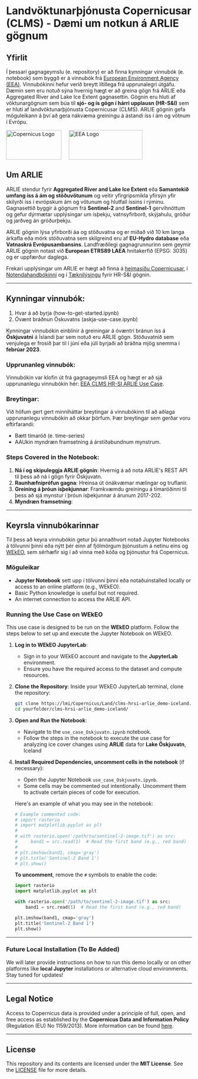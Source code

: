 
# Landvöktunarþjónusta Copernicusar (CLMS) - Dæmi um notkun á ARLIE gögnum

## Yfirlit

Í þessari gagnageymslu (e. repository) er að finna kynningar vinnubók (e. notebook) sem byggð er á vinnubók frá [European Environment Agency (EEA)](https://github.com/eea). Vinnubókinni hefur verið breytt lítillega frá upprunalegri útgáfu. Dæmin sem eru notuð sýna hvernig hægt er að greina gögn frá ARLIE eða Aggregated River and Lake Ice Extent gagnasettin. Gögnin eru hluti af vöktunargögnum sem búa til **sjó- og ís gögn í hárri upplausn (HR-S&I)** sem er hluti af landvöktunarþjónusta Copernicusar  (CLMS). ARLIE gögnin gefa möguleikann á því að gera nákvæma greiningu á ástandi íss í ám og vötnum í Evrópu.


<div style="display: flex; align-items: center;">
    <img src="https://www.copernicus.eu/sites/default/files/styles/image_img_fluid/public/images/media/low/295955-Copernicus_logo_node_full_image_2.jpg?itok=rxBru8V4" alt="Copernicus Logo" style="width: 150px; height: 80px; margin-right: 20px;"/>
    <img src="https://www.eea.europa.eu/en/newsroom/branding-materials/eea_logo_compact_en.png/@@images/image/preview" alt="EEA Logo" style="width: 200px; height: 80px"/>
</div>


## Um ARLIE

ARLIE stendur fyrir **Aggregated River and Lake Ice Extent** eða **Samantekið umfang íss á ám og stöðuvötunum** og veitir yfirgripsmikla yfirsýn yfir skilyrði íss í evrópskum ám og vötunum og hlutfall íssins í rýminu. Gagnasettið byggir á gögnum frá **Sentinel-2** and **Sentinel-1** gervihnöttum og gefur dýrmætar upplýsingar um ísþekju, vatnsyfirborð, skýjahulu, gróður og jarðveg án gróðurþekju.

ARLIE gögnin lýsa yfirborði áa og stöðuvatna og er miðað við 10 km langa árkafla eða mörk stöðuvatna sem skilgreind eru af **EU-Hydro database** eða **Vatnaskrá Evrópusambansins**. Landfræðilegi gagnagrunnurinn sem geymir ARLIE gögnin notast við **European ETRS89 LAEA** hnitakerfið (EPSG: 3035) og er uppfærður daglega.

Frekari upplýsingar um ARLIE er hægt að finna á [heimasíðu Copernicusar](https://land.copernicus.eu/), í [Notendahandbókinni](https://land.copernicus.eu/user-corner/technical-library/hrsi-pum) og í  [Tæknilýsingu](https://land.copernicus.eu/user-corner/technical-library/hrsi-tn) fyrir HR-S&I gögnin.



***

## Kynningar vinnubók: 
1. Hvar á að byrja (how-to-get-started.ipynb)
2. Óvænt bráðnun Öskuvatns (askja-use-case.ipynb)

Kynningar vinnubókin einblínir á greiningar á óvæntri bránun íss á **Öskjuvatni** á Íslandi þar sem notuð eru ARLIE gögn. Stöðuvatnið sem venjulega er frosið þar til í júní eða júlí byrjaði að bráðna mjög snemma í **febrúar 2023**. 

### Upprunanleg vinnubók:
Vinnubókin var klofin út frá gagnageymsli EEA og hægt er að sjá upprunanlegu vinnubókin hér: [EEA CLMS HR-SI ARLIE Use Case](https://github.com/eea/clms-hrsi-arlie-use-case).

### Breytingar:
Við höfum gert gert minniháttar breytingar á vinnubókinn til að aðlaga upprunanlegu vinnubókin að okkar þörfum. Þær breytingar sem gerðar voru eftirfarandi:
- Bætt tímaröð (e. time-series)
- AAUkin myndræn framsetning á árstíðabundnum mynstrum.

### Steps Covered in the Notebook:
1. **Ná í og skipuleggja ARLIE gögnin**: Hvernig á að nota ARLIE's REST API til þess að ná í gögn fyrir Öskjuvatn.
2. **Raunhæfniprófun gagna**: Hreinsa út ónákvæmar mælingar og truflanir.
3. **Greining á þróun ísþekjunnar**: Framkvæmdu greiningu á tímaröðinni til þess að sjá mynstur í þróun ísþekjunnar á árunum 2017-202. 
3. **Myndræn framsetning**: 


***

## Keyrsla vinnubókarinnar

Til þess að keyra vinnubókin getur þú annaðhvort notað Jupyter Notebooks á tölvunni þinni eða nýtt þér einn af fjölmörgum þjónustum á netinu eins og [WEkEO](https://www.wekeo.eu/), sem sérhæfir sig í að vinna með kóða og þjónustur frá Copernicus.

### Möguleikar

- **Jupyter Notebook** sett upp í tölvunni þinni eða notaðuinstalled locally or access to an online platform (e.g., WEkEO).
- Basic Python knowledge is useful but not required.
- An internet connection to access the ARLIE API.

### Running the Use Case on WEkEO

This use case is designed to be run on the **WEkEO** platform. Follow the steps below to set up and execute the Jupyter Notebook on WEkEO.

1. **Log in to WEkEO JupyterLab**:
   - Sign in to your WEkEO account and navigate to the **JupyterLab** environment.
   - Ensure you have the required access to the dataset and compute resources.

2. **Clone the Repository**:
   Inside your WEkEO JupyterLab terminal, clone the repository:
    ```bash
    git clone https://lmi/Copernicus/Land/clms-hrsi-arlie_demo-iceland.git
    cd yourfolder/clms-hrsi-arlie_demo-iceland/
    ```

3. **Open and Run the Notebook**:
   - Navigate to the `use_case_Oskjuvatn.ipynb` notebook.
   - Follow the steps in the notebook to execute the use case for analyzing ice cover changes using **ARLIE** data for **Lake Öskjuvatn**, Iceland

4. **Install Required Dependencies, uncomment cells in the notebook** (if necessary):
   - Open the Jupyter Notebook `use_case_Oskjuvatn.ipynb`.
   - Some cells may be commented out intentionally. Uncomment them to activate certain pieces of code for execution.
   
   Here's an example of what you may see in the notebook:

    ```python
    # Example commented code:
    # import rasterio
    # import matplotlib.pyplot as plt
    #
    # with rasterio.open('/path/to/sentinel-2-image.tif') as src:
    #     band1 = src.read(1)  # Read the first band (e.g., red band)
    #
    # plt.imshow(band1, cmap='gray')
    # plt.title('Sentinel-2 Band 1')
    # plt.show()
    ```

   **To uncomment**, remove the `#` symbols to enable the code:

    ```python
    import rasterio
    import matplotlib.pyplot as plt
    
    with rasterio.open('/path/to/sentinel-2-image.tif') as src:
        band1 = src.read(1)  # Read the first band (e.g., red band)
    
    plt.imshow(band1, cmap='gray')
    plt.title('Sentinel-2 Band 1')
    plt.show()
    ```

---

### Future Local Installation (To Be Added)
We will later provide instructions on how to run this demo locally or on other platforms like **local Jupyter** installations or alternative cloud environments. Stay tuned for updates!


***

## Legal Notice

Access to Copernicus data is provided under a principle of full, open, and free access as established by the **Copernicus Data and Information Policy** (Regulation (EU) No 1159/2013). More information can be found [here](http://eur-lex.europa.eu/legal-content/EN/TXT/?uri=CELEX%3A32013R1159).

***

## License

This repository and its contents are licensed under the **MIT License**. See the [LICENSE](LICENSE) file for more details.

